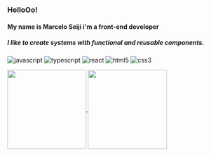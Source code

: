 ### HelloOo!
#### My name is Marcelo Seiji i'm a front-end developer
##### I like to create systems with functional and reusable components.

![javascript](https://img.shields.io/static/v1?logo=javascript&label=&message=JavaScript&color=111&logoColor=ebe013&style=flat)
![typescript](https://img.shields.io/static/v1?logo=typescript&label=&message=TypeScript&color=111&logoColor=1369eb&style=flat)
![react](https://img.shields.io/static/v1?logo=react&label=&message=React&color=111&logoColor=03bafc&style=flat)
![html5](https://img.shields.io/static/v1?logo=html5&label=&message=Html&color=111&logoColor=eb3013&style=flat)
![css3](https://img.shields.io/static/v1?logo=css3&label=&message=Css&color=111&logoColor=eb6d13&style=flat)

<div>
  <a href="https://github.com/marceloseiji/github-readme-stats">
  <img align="center" height="180em" src="https://github-readme-stats.vercel.app/api/?username=marceloseiji&repo=github-readme- stats&theme=tokyonight&hide=contribs&show_icons=true&include_all_commits=true" />
  <img align="center" height="180em" src="https://github-readme-stats.vercel.app/api/top-langs?username=marceloseiji&layout=compact&theme=tokyonight" />
  </a>
</div>
